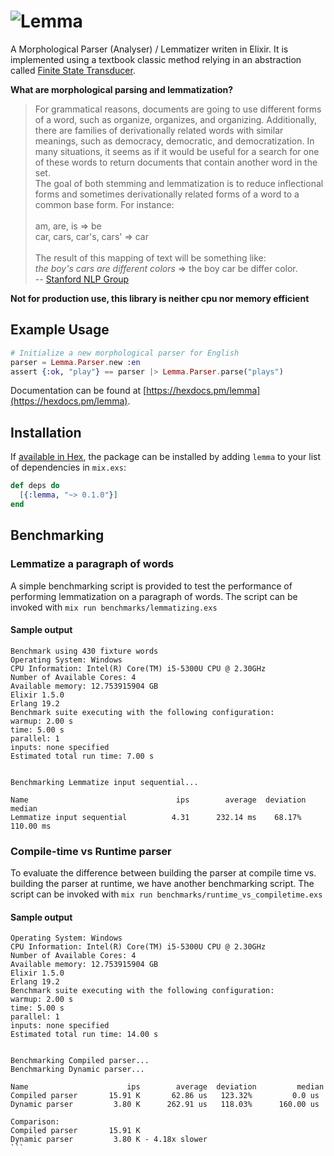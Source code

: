 # <img src="http://cs.mcgill.ca/~mxia3/images/lemma.png" alt="Lemma">

A Morphological Parser (Analyser) / Lemmatizer writen in Elixir. It is implemented using a textbook classic method relying in an abstraction called [Finite State Transducer](https://github.com/xiamx/gen_fst). 

**What are morphological parsing and lemmatization?**

> For grammatical reasons, documents are going to use different forms of a word, such as organize, organizes, and organizing. Additionally, there are families of derivationally related words with similar meanings, such as democracy, democratic, and democratization. In many situations, it seems as if it would be useful for a search for one of these words to return documents that contain another word in the set.
> <br/> The goal of both stemming and lemmatization is to reduce inflectional forms and sometimes derivationally related forms of a word to a common base form. For instance:
> <br/><br/>am, are, is ⇒ be 
> <br/>car, cars, car's, cars' ⇒ car
> <br/><br/>The result of this mapping of text will be something like:
> <br/>_the boy's cars are different colors_ ⇒
> the boy car be differ color. 
> <br/> -- [Stanford NLP Group](https://nlp.stanford.edu/IR-book/html/htmledition/stemming-and-lemmatization-1.html)

**Not for production use, this library is neither cpu nor memory efficient**

## Example Usage

```elixir
# Initialize a new morphological parser for English
parser = Lemma.Parser.new :en
assert {:ok, "play"} == parser |> Lemma.Parser.parse("plays")
```

Documentation can be found at [https://hexdocs.pm/lemma](https://hexdocs.pm/lemma).
## Installation

If [available in Hex](https://hex.pm/docs/publish), the package can be installed
by adding `lemma` to your list of dependencies in `mix.exs`:

```elixir
def deps do
  [{:lemma, "~> 0.1.0"}]
end
```

## Benchmarking

### Lemmatize a paragraph of words

A simple benchmarking script is provided to test the performance of performing lemmatization on a paragraph of words. The script can be invoked with `mix run benchmarks/lemmatizing.exs`

#### Sample output

```
Benchmark using 430 fixture words
Operating System: Windows
CPU Information: Intel(R) Core(TM) i5-5300U CPU @ 2.30GHz
Number of Available Cores: 4
Available memory: 12.753915904 GB
Elixir 1.5.0
Erlang 19.2
Benchmark suite executing with the following configuration:
warmup: 2.00 s
time: 5.00 s
parallel: 1
inputs: none specified
Estimated total run time: 7.00 s


Benchmarking Lemmatize input sequential...

Name                                 ips        average  deviation         median
Lemmatize input sequential          4.31      232.14 ms    68.17%      110.00 ms
```

### Compile-time vs Runtime parser

To evaluate the difference between building the parser at compile time vs. building the parser at runtime, we have another benchmarking script.
The script can be invoked with `mix run benchmarks/runtime_vs_compiletime.exs`

#### Sample output

````
Operating System: Windows
CPU Information: Intel(R) Core(TM) i5-5300U CPU @ 2.30GHz
Number of Available Cores: 4
Available memory: 12.753915904 GB
Elixir 1.5.0
Erlang 19.2
Benchmark suite executing with the following configuration:
warmup: 2.00 s
time: 5.00 s
parallel: 1
inputs: none specified
Estimated total run time: 14.00 s


Benchmarking Compiled parser...
Benchmarking Dynamic parser...

Name                      ips        average  deviation         median
Compiled parser       15.91 K       62.86 us   123.32%         0.0 us
Dynamic parser         3.80 K      262.91 us   118.03%      160.00 us

Comparison:
Compiled parser       15.91 K
Dynamic parser         3.80 K - 4.18x slower
```


